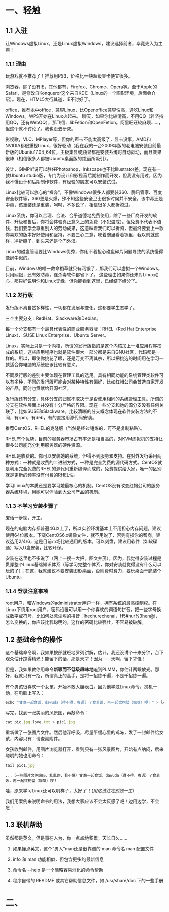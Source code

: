 # 一、轻触
## 1.1 入驻
让Windows虚拟Linux，还是Linux虚拟Windows，建议选择前者，毕竟先入为主嘛！

### 1.1.1 理由
玩游戏就不推荐了！推荐用PS3，价格比一块超级显卡便宜很多。

浏览器，除了没有IE，其他都有，Firefox、Chrome、Opera等。至于Apple的Safari，是修改自Konqueror这个来自KDE（Linux的一个图形环境，后面会介绍）。现在，HTML5大行其道，IE不讨好了。

office，推荐永中office，兼容Linux，比Openoffice兼容性高，通吃Linux和Windows。WPS开始在Linux火起来。
聊天，如果你比较清高，不用QQ（若坚持用QQ，还有WebQQ），那飞信、libFetion和OpenFetion。阿里旺旺较麻烦……，但这个就不讨论了。我也没去研究。

影视歌，VLC、MPlayer等，但你的声卡不能太高级了，显卡没事，AMD和NVIDIA都很重视Linux，很好驱动（我在我的一台2009年版的老电脑安装目前最新版的Ubuntu17.04_64位，主板集显或独显都是安装系统时自动驱动，而且效果很棒（相信很多人都被Ubuntu桌面版的炫丽所吸引）。

设计，GIMP听说可以胜任Photoshop，Inkscape也不比Illustrator差，现在有一款Ubuntu studio版，专门为设计和影视音后期制作而开发，但我没有用过，因为我不懂设计和后期制作软件，有经验的朋友可以安装试试。

Linux比较可以放心的“裸奔”，不像Windows很多人都要装360、腾讯管家、百度安全软件等，360更是火爆，殊不知这些安全卫士很多时候并不安全，该中毒还是中毒，该重装还是重装，呵呵，不多说了，相信很多人都折腾过。

Linux系统，你可以合理、合法、合乎道德地免费使用，除了一些厂商开发的软件、升级和售后，你将会体验真正意义上的免费（不犯盗戒）。但免费不代表不值钱，我们要学会尊重别人的劳动成果，这意味着我们可以折腾，但最终要爱上一款你喜欢的版本好好使用和坚持，不要三心二意，吃着碗里看着锅里，我以前就这样，净折腾了，到头来还是个门外汉。

Linux的磁盘管理要比Windows优秀，你用不着担心磁盘碎片问题导致的系统慢得像蜗牛似的。

目前，Windows的唯一救命稻草就只有网银了，那我们可以虚拟一个Windows，只用网银，还有效防毒，连杀毒软件都省下了。
这些理由如果你还未对Linux动心，那只好说明你和Linux无缘，但你能看到这里，已经结下缘分了。

### 1.1.2 发行版
发行版不离自然多样性，一切都在发展与变化，这都要学生态学了。

三个主要分支：RedHat、Slackware和Debian。

每一个分支都有一个最具代表性的商业服务器版：RHEL（Red Hat Enterprise Linux）、SUSE Linux Enterprise、Ubuntu Server。

Linux，实际上只是一个内核，所谓的发行版指的是这个内核加上一堆应用程序攒成的系统，这些应用程序也就是软件很大一部分都是来自GNU社区，代码都是一样的。所以，即使你挑花了眼，还是万变不离其宗，所以把挑选的时间用在学习一款适合你电脑的系统应该比较有意义。

不同发行版的差别主要体现在管理工具的选用。具有相同功能的系统管理类软件可以有多种，不同的发行版可能会对某种特性有偏好，比如红帽公司会首选自家开发的产品，同时也贡献给开源社区。

发行版还有分支，具体分支的归属不取决于是否使用相同的系统管理工具。所谓的分支在软件层面上并没有十分严格的界限。现在一些分支和她的源分支没有任何关联了，比如SUSE和Slackware。比较清晰的分支概念体现在软件安装方法的不同，有rpm，有deb，有的直接用源代码安装。

推荐CentOS，RHEL的克隆版（当然是经过锤炼的，可不是复制粘贴）。

RHEL有个优势，目前的服务器市场占有率还是相当高的，对KVM虚拟机的支持让很多公司能充分利用服务器的硬件资源。

RHEL是收费的。你可以安装她的系统，但得不到服务和支持。在对外发行采用两种方式：一种就是收费的二进制方式，一种是完全免费的源代码方式。CentOS就是利用完全免费的RHEL的源代码重新编译而成的，免费提供给大家，唯一的区别就是更新的频率没有付费的RHEL快。

学习Linux的本质还是要学习她最核心的机制。CentOS没有改变红帽公司的服务器系统环境，用她可以体验到大公司产品的机制。

### 1.1.3 不学习安装步骤了
废话一箩筐，开工。

现在的电脑内存都普遍4G以上了，所以实验环境基本上不用担心内存问题，建议使用64位版本。下载CentOS6.x镜像文件，就不用说了，否则有损你的智商，建议选用2/4/6，这是目前市场比较通用的版本。可以刻盘，建议用软件（如软碟通）写入U盘安装，比较环保。

安装在这里也不多说了（网上一搜一大把，图文并茂），因为，我觉得安装过程是贯穿整个Linux基础知识体系（等学习完整个体系，你对安装就觉得没有什么可以玩的了）；在这，我就建议不要安装图形桌面，否则费时费力，要玩桌面干脆装个Ubuntu。

### 1.1.4 登录注意事项
root用户，和Windows的administrator用户一样，拥有系统的最高控制权。在Linux下慎用root用户，密码设置可以用一个你喜欢的词语句拼音，把一些字母换成数字或符号，比如何处惹尘埃的拼音：hechurechenai，H5#hur%3hen@i，怎么变换的，你应该比我聪明的，这样的密码比较强壮，不容易被破解。

## 1.2 基础命令的操作
这个基础命令啊，我如果按部就班地罗列讲解，估计，我还没讲个十来分钟，台下观众估计跑得精光！能留下的话，那是天才！因为——天啊，留下才怪！

但是，我如果教你用命令**新颖而不低级趣味地**追到PLMM，你估计两眼放光。那好，我就只有一招，所谓真正的高手，是将一招练千遍，不是千招练一遍。

有个男孩很喜欢一个女孩，开始不敢大胆表白。因为他学过Linux命令，灵机一动，在电脑上写入：

```javascript
echo "甘晚一起食饭，dawuda（得不得，粤语）？食着饭，再一起饮枸璧（咖啡）啰！" > love.txt
```
写完，找到一张美丽的风景图，再敲命令：

```javascript
cat pic.jpg love.txt > pic1.jpg
```
重新做了一张图片文件。然后他深呼吸，尽量平缓心里的鸡冻，发了一封邮件给女孩，内容只有：请查阅附件。

女孩收到邮件，用图片浏览器打开，看到只有一张风景图片，开始有点纳闷，后来聪明的她也用命令：

```javascript
tail pic1.jpg
```
	...（一些图片文件编码，乱乱的，看不懂）甘晚一起食饭，dawuda（得不得，粤语）？食着饭，再一起饮枸璧（咖啡）啰！

哇，原来学习Linux还可以叽样子，太好了！(*用这法注定孤独一生*）

我们用案例来说明命令的用法，我想大家应该不会太反感了吧！边用边学，不会忘！

## 1.3 联机帮助

虽然都是英文，但是事在人为，你一点点地积累，天长日久……

1. 如果懂点英文，这个“男人”man还是很靠谱的
	man 命令名
	man 配置文件
	
2. info 和 man 功能相似，但包含更多的最新信息

3. 命令名 --help 是一个简略容易消化的命令帮助

4. 程序自带的 README 或其它帮助信息文件，如 /usr/share/doc 下的一些手册

# 二、